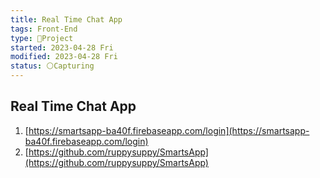 ```yaml
---
title: Real Time Chat App
tags: Front-End
type: 🚀Project
started: 2023-04-28 Fri
modified: 2023-04-28 Fri
status: ⚪Capturing
---
```

## Real Time Chat App
   1. [https://smartsapp-ba40f.firebaseapp.com/login](https://smartsapp-ba40f.firebaseapp.com/login)
   2. [https://github.com/ruppysuppy/SmartsApp](https://github.com/ruppysuppy/SmartsApp)